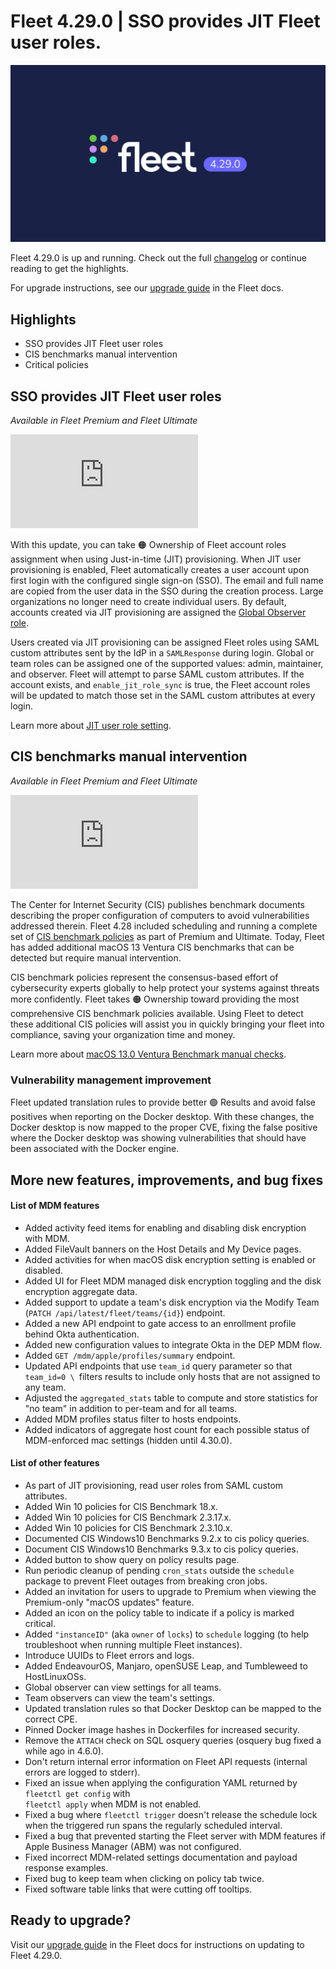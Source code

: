# Fleet 4.29.0 | SSO provides JIT Fleet user roles.

![Fleet 4.29.0](../website/assets/images/articles/fleet-4.29.0-1600x900@2x.png)

Fleet 4.29.0 is up and running. Check out the full [changelog](https://github.com/fleetdm/fleet/releases/tag/fleet-v4.29.0) or continue reading to get the highlights.

For upgrade instructions, see our [upgrade guide](https://fleetdm.com/docs/deploying/upgrading-fleet) in the Fleet docs.

## Highlights

*   SSO provides JIT Fleet user roles
*   CIS benchmarks manual intervention
*   Critical policies


## SSO provides JIT Fleet user roles

_Available in Fleet Premium and Fleet Ultimate_

<div purpose="embedded-content">
    <iframe src="https://www.youtube.com/embed/5QuPuDfRMmY" title="YouTube video player" frameborder="0" allow="accelerometer; autoplay; clipboard-write; encrypted-media; gyroscope; picture-in-picture; web-share" allowfullscreen></iframe>
</div>

With this update, you can take 🟠 Ownership of Fleet account roles assignment when using  Just-in-time (JIT) provisioning. When JIT user provisioning is enabled, Fleet automatically creates a user account upon first login with the configured single sign-on (SSO). The email and full name are copied from the user data in the SSO during the creation process. Large organizations no longer need to create individual users. By default, accounts created via JIT provisioning are assigned the [Global Observer role](https://fleetdm.com/docs/using-fleet/permissions).

Users created via JIT provisioning can be assigned Fleet roles using SAML custom attributes sent by the IdP in a `SAMLResponse` during login. Global or team roles can be assigned one of the supported values: admin, maintainer, and observer. Fleet will attempt to parse SAML custom attributes. If the account exists, and `enable_jit_role_sync` is true, the Fleet account roles will be updated to match those set in the SAML custom attributes at every login.

Learn more about [JIT user role setting](https://fleetdm.com/docs/deploying/configuration#just-in-time-jit-user-provisioning).

<call-to-action preset="premium-upgrade"></call-to-action>

## CIS benchmarks manual intervention

_Available in Fleet Premium and Fleet Ultimate_

<div purpose="embedded-content">
    <iframe src="https://www.youtube.com/embed/9h38yEIuE6c" title="YouTube video player" frameborder="0" allow="accelerometer; autoplay; clipboard-write; encrypted-media; gyroscope; picture-in-picture; web-share" allowfullscreen></iframe>
</div>

The Center for Internet Security (CIS) publishes benchmark documents describing the proper configuration of computers to avoid vulnerabilities addressed therein. Fleet 4.28 included scheduling and running a complete set of [CIS benchmark policies](https://fleetdm.com/docs/using-fleet/cis-benchmarks) as part of Premium and Ultimate. Today, Fleet has added additional macOS 13 Ventura CIS benchmarks that can be detected but require manual intervention.

CIS benchmark policies represent the consensus-based effort of cybersecurity experts globally to help protect your systems against threats more confidently. Fleet takes 🟠 Ownership toward providing the most comprehensive CIS benchmark policies available. Using Fleet to detect these additional CIS policies will assist you in quickly bringing your fleet into compliance, saving your organization time and money.

Learn more about [macOS 13.0 Ventura Benchmark manual checks](https://fleetdm.com/docs/using-fleet/cis-benchmarks#mac-os-13-0-ventura-benchmark-manual-checks-that-require-customer-decision).

### Vulnerability management improvement

Fleet updated translation rules to provide better 🟢 Results and avoid false positives when reporting on the Docker desktop. With these changes, the Docker desktop is now mapped to the proper CVE, fixing the false positive where the Docker desktop was showing vulnerabilities that should have been associated with the Docker engine.

## More new features, improvements, and bug fixes

#### List of MDM features

* Added activity feed items for enabling and disabling disk encryption with MDM.
* Added FileVault banners on the Host Details and My Device pages.
* Added activities for when macOS disk encryption setting is enabled or disabled.
* Added UI for Fleet MDM managed disk encryption toggling and the disk encryption aggregate data.
* Added support to update a team's disk encryption via the Modify Team (`PATCH /api/latest/fleet/teams/{id}`) endpoint.
* Added a new API endpoint to gate access to an enrollment profile behind Okta authentication.
* Added new configuration values to integrate Okta in the DEP MDM flow.
* Added `GET /mdm/apple/profiles/summary` endpoint.
* Updated API endpoints that use `team_id` query parameter so that `team_id=0 \
`filters results to include only hosts that are not assigned to any team.
* Adjusted the `aggregated_stats` table to compute and store statistics for "no team" in addition to per-team and for all teams.
* Added MDM profiles status filter to hosts endpoints.
* Added indicators of aggregate host count for each possible status of MDM-enforced mac settings (hidden until 4.30.0).

<call-to-action preset="mdm-beta"></call-to-action>

#### List of other features

* As part of JIT provisioning, read user roles from SAML custom attributes.
* Added Win 10 policies for CIS Benchmark 18.x.
* Added Win 10 policies for CIS Benchmark 2.3.17.x.
* Added Win 10 policies for CIS Benchmark 2.3.10.x.
* Documented CIS Windows10 Benchmarks 9.2.x to cis policy queries.
* Document CIS Windows10 Benchmarks 9.3.x to cis policy queries.
* Added button to show query on policy results page.
* Run periodic cleanup of pending `cron_stats` outside the `schedule` package to prevent Fleet outages from breaking cron jobs.
* Added an invitation for users to upgrade to Premium when viewing the Premium-only "macOS updates" feature.
* Added an icon on the policy table to indicate if a policy is marked critical.
* Added `"instanceID"` (aka `owner` of `locks`) to `schedule` logging (to help troubleshoot when running multiple Fleet instances).
* Introduce UUIDs to Fleet errors and logs.
* Added EndeavourOS, Manjaro, openSUSE Leap, and Tumbleweed to HostLinuxOSs.
* Global observer can view settings for all teams.
* Team observers can view the team's settings.
* Updated translation rules so that Docker Desktop can be mapped to the correct CPE.
* Pinned Docker image hashes in Dockerfiles for increased security.
* Remove the `ATTACH` check on SQL osquery queries (osquery bug fixed a while ago in 4.6.0).
* Don't return internal error information on Fleet API requests (internal errors are logged to stderr).
* Fixed an issue when applying the configuration YAML returned by `fleetctl get config` with \
`fleetctl apply` when MDM is not enabled.
* Fixed a bug where `fleetctl trigger` doesn't release the schedule lock when the triggered run spans the regularly scheduled interval.
* Fixed a bug that prevented starting the Fleet server with MDM features if Apple Business Manager (ABM) was not configured.
* Fixed incorrect MDM-related settings documentation and payload response examples.
* Fixed bug to keep team when clicking on policy tab twice.
* Fixed software table links that were cutting off tooltips.

## Ready to upgrade?

Visit our [upgrade guide](https://fleetdm.com/docs/deploying/upgrading-fleet) in the Fleet docs for instructions on updating to Fleet 4.29.0.

<meta name="category" value="releases">
<meta name="authorFullName" value="JD Strong">
<meta name="authorGitHubUsername" value="spokanemac">
<meta name="publishedOn" value="2023-03-22">
<meta name="articleTitle" value="Fleet 4.29.0 | CIS benchmarks for Ventura">
<meta name="articleImageUrl" value="../website/assets/images/articles/fleet-4.29.0-800x450@2x.png">
